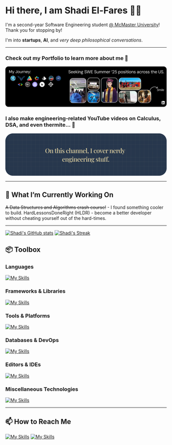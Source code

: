 # Hi there, I am Shadi El-Fares 👋🏽 
I'm a second-year Software Engineering student [@ McMaster University](https://www.eng.mcmaster.ca/)! Thank you for stopping by! 

I'm into **startups**, **AI**, and *very deep philosophical conversations*.

---
### Check out my Portfolio to learn more about me 🫡
[![Portfolio](./newbanner.png)](https://www.shadielfares.me/)
### I also make engineering-related YouTube videos on Calculus, DSA, and even thermite... 👀 
[![YouTube Channel Banner](./yt1-1.png)](https://www.youtube.com/channel/UChuTtnCJpN_MXNnR5avaeXg?sub_confirmation=1)


---

## 🔭 What I’m Currently Working On
~~A Data Structures and Algorithms crash course!~~ - I found something cooler to build.
HardLessonsDoneRight (HLDR) - become a better developer without cheating yourself out of the hard-times.

---
[![Shadi's GitHub stats](https://github-readme-stats.vercel.app/api?username=shadielfares&theme=noctis_minimus)](https://github.com/shadielfares/github-readme-stats)
[![Shadi's Streak](https://github-readme-streak-stats-tau-rouge.vercel.app?user=shadielfares&theme=noctis-minimus)](https://git.io/streak-stats)
## 📦 Toolbox

### **Languages**
[![My Skills](https://skillicons.dev/icons?i=java,python,javascript,typescript,c,cpp,cs,matlab,dart,go,html,css,latex,bash,md)](https://skillicons.dev)

### **Frameworks & Libraries**
[![My Skills](https://skillicons.dev/icons?i=react,vercel,threejs,django,express,flask,dotnet,wordpress,flutter,bootstrap,vite,sass,nextjs,tailwind,fastapi,ros,graphql,tensorflow,opencv,gatsby)](https://skillicons.dev)

### **Tools & Platforms**
[![My Skills](https://skillicons.dev/icons?i=git,github,firebase,aws,azure,docker,powershell,heroku,githubactions,gitlab,figma,blender,obsidian,notion)](https://skillicons.dev)

### **Databases & DevOps**
[![My Skills](https://skillicons.dev/icons?i=mongodb,postgres,php,mysql,sqlite,aws,gcp,kubernetes)](https://skillicons.dev)

### **Editors & IDEs**
[![My Skills](https://skillicons.dev/icons?i=neovim,vim,vscode,visualstudio,pycharm,replit)](https://skillicons.dev)

### **Miscellaneous Technologies**
[![My Skills](https://skillicons.dev/icons?i=maven,unity,arduino,raspberrypi,linux,ubuntu,windows,postman)](https://skillicons.dev)

---

## 📫 How to Reach Me
[![My Skills](https://skillicons.dev/icons?i=linkedin)](https://linkedin.com/in/shadielfares)
[![My Skills](https://skillicons.dev/icons?i=twitter)]((https://twitter.com/shadielfares))




<!-- ![Shadi's GitHub stats](https://github-readme-stats.vercel.app/api?username=shadielfares&show_icons=true&theme=radical) -->

<!--
**shadielfares/shadielfares** is a ✨ _special_ ✨ repository because its `README.md` (this file) appears on your GitHub profile.

Here are some ideas to get you started:

- 🔭 I’m currently working on ...
- 🌱 I’m currently learning ...
- 👯 I’m looking to collaborate on ...
- 🤔 I’m looking for help with ...
- 💬 Ask me about ...
- ⚡ Fun fact: ...
-->
